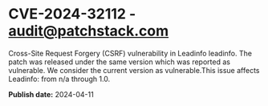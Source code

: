 # CVE-2024-32112 - audit@patchstack.com

Cross-Site Request Forgery (CSRF) vulnerability in Leadinfo leadinfo. The patch was released under the same version which was reported as vulnerable. We consider the current version as vulnerable.This issue affects Leadinfo: from n/a through 1.0.



**Publish date:** 2024-04-11
